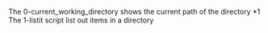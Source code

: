 The 0-current_working_directory shows the current path of the directory *1
The 1-listit script list out items in a directory

